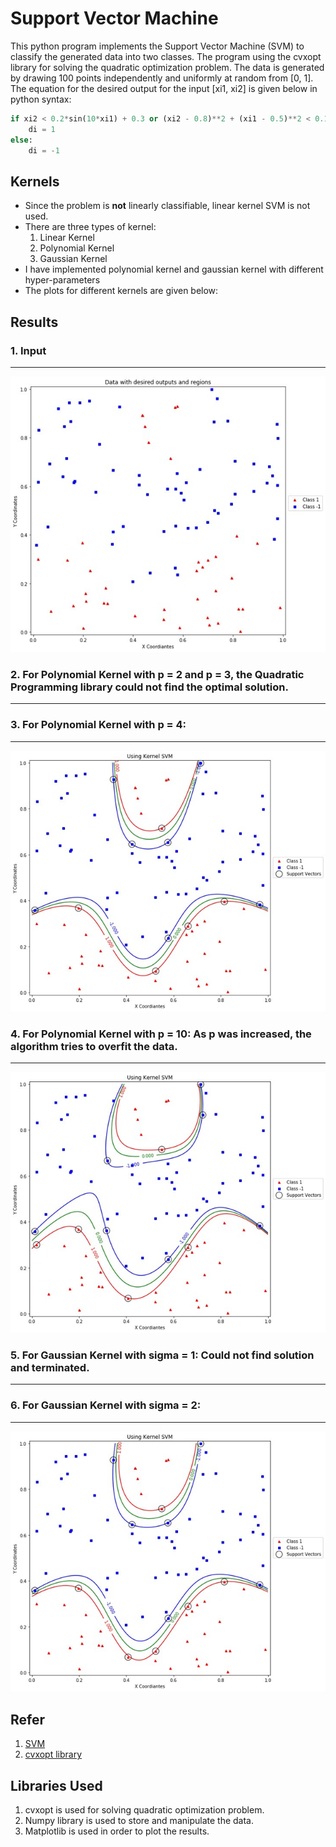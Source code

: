 # Support Vector Machine

This python program implements the Support Vector Machine (SVM) to classify the generated data into two classes. The program using the cvxopt library for solving the quadratic optimization problem. The data is generated by drawing 100 points independently and uniformly at random from [0, 1]. The equation for the desired output  for the input [xi1, xi2] is given below in python syntax:

```python
if xi2 < 0.2*sin(10*xi1) + 0.3 or (xi2 - 0.8)**2 + (xi1 - 0.5)**2 < 0.15**2:
	di = 1
else:
	di = -1
```



## Kernels

* Since the problem is **not** linearly classifiable, linear kernel SVM is not used.
* There are three types of kernel:
  1. Linear Kernel
  2. Polynomial Kernel
  3. Gaussian Kernel
* I have implemented polynomial kernel and gaussian kernel with different hyper-parameters
* The plots for different kernels are given below:



## Results

### 1. Input

---

![figure a](plots/fig_a.jpg)



### 2. For Polynomial Kernel with p = 2 and p = 3, the Quadratic Programming library could not find the optimal solution. 

---



### 3. For Polynomial Kernel with p = 4:

---

![figure b](plots/fig_b.jpg)



### 4. For Polynomial Kernel with p = 10: As p was increased, the algorithm tries to overfit the data.

---

![figure c](plots/fig_c.jpg)



### 5. For Gaussian Kernel with sigma = 1: Could not find solution and terminated. 

---



### 6. For Gaussian Kernel with sigma = 2: 

---

![figure d](plots/fig_d.jpg)



## Refer

1. [SVM](https://en.wikipedia.org/wiki/Support_vector_machine)
2. [cvxopt library](http://cvxopt.org/)

## Libraries Used

1. cvxopt is used for solving quadratic optimization problem.
2. Numpy library is used to store and manipulate the data.
3. Matplotlib is used in order to plot the results.
